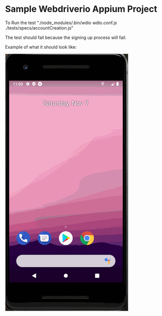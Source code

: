 # Sample Webdriverio Appium Project

 To Run the test "./node_modules/.bin/wdio  wdio.conf.js ./tests/specs/accountCreation.js"

 The test should fail because the signing up process will fail.

 Example of what it should look like:

 ![](accountCreation.gif)
